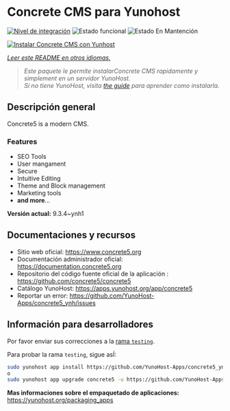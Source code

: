 <!--
Este archivo README esta generado automaticamente<https://github.com/YunoHost/apps/tree/master/tools/readme_generator>
No se debe editar a mano.
-->

# Concrete CMS para Yunohost

[![Nivel de integración](https://dash.yunohost.org/integration/concrete5.svg)](https://ci-apps.yunohost.org/ci/apps/concrete5/) ![Estado funcional](https://ci-apps.yunohost.org/ci/badges/concrete5.status.svg) ![Estado En Mantención](https://ci-apps.yunohost.org/ci/badges/concrete5.maintain.svg)

[![Instalar Concrete CMS con Yunhost](https://install-app.yunohost.org/install-with-yunohost.svg)](https://install-app.yunohost.org/?app=concrete5)

*[Leer este README en otros idiomas.](./ALL_README.md)*

> *Este paquete le permite instalarConcrete CMS rapidamente y simplement en un servidor YunoHost.*  
> *Si no tiene YunoHost, visita [the guide](https://yunohost.org/install) para aprender como instalarla.*

## Descripción general

Concrete5 is a modern CMS.

### Features

* SEO Tools
* User mangament
* Secure
* Intuitive Editing
* Theme and Block management
* Marketing tools
* **and more**...


**Versión actual:** 9.3.4~ynh1
## Documentaciones y recursos

- Sitio web oficial: <https://www.concrete5.org>
- Documentación administrador oficial: <https://documentation.concrete5.org>
- Repositorio del código fuente oficial de la aplicación : <https://github.com/concrete5/concrete5>
- Catálogo YunoHost: <https://apps.yunohost.org/app/concrete5>
- Reportar un error: <https://github.com/YunoHost-Apps/concrete5_ynh/issues>

## Información para desarrolladores

Por favor enviar sus correcciones a la [rama `testing`](https://github.com/YunoHost-Apps/concrete5_ynh/tree/testing).

Para probar la rama `testing`, sigue asÍ:

```bash
sudo yunohost app install https://github.com/YunoHost-Apps/concrete5_ynh/tree/testing --debug
o
sudo yunohost app upgrade concrete5 -u https://github.com/YunoHost-Apps/concrete5_ynh/tree/testing --debug
```

**Mas informaciones sobre el empaquetado de aplicaciones:** <https://yunohost.org/packaging_apps>

